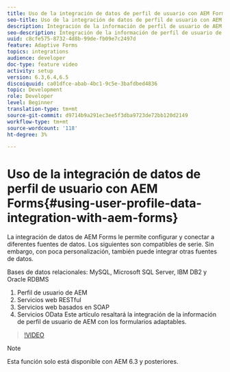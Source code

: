```yaml
---
title: Uso de la integración de datos de perfil de usuario con AEM Forms
seo-title: Uso de la integración de datos de perfil de usuario con AEM Forms
description: Integración de la información de perfil de usuario de AEM con los formularios adaptables
seo-description: Integración de la información de perfil de usuario de AEM con los formularios adaptables
uuid: c8cfe575-8732-4d8b-99de-fb09e7c2497d
feature: Adaptive Forms
topics: integrations
audience: developer
doc-type: feature video
activity: setup
version: 6.3,6.4,6.5
discoiquuid: ca01dfce-abab-4bc1-9c5e-3bafdbed4836
topic: Development
role: Developer
level: Beginner
translation-type: tm+mt
source-git-commit: d9714b9a291ec3ee5f3dba9723de72bb120d2149
workflow-type: tm+mt
source-wordcount: '118'
ht-degree: 3%

---
```



# Uso de la integración de datos de perfil de usuario con AEM Forms{#using-user-profile-data-integration-with-aem-forms}

La integración de datos de AEM Forms le permite configurar y conectar a diferentes fuentes de datos. Los siguientes son compatibles de serie. Sin embargo, con poca personalización, también puede integrar otras fuentes de datos.

Bases de datos relacionales: MySQL, Microsoft SQL Server, IBM DB2 y Oracle RDBMS

1. Perfil de usuario de AEM
1. Servicios web RESTful
1. Servicios web basados en SOAP
1. Servicios OData
Este artículo resaltará la integración de la información de perfil de usuario de AEM con los formularios adaptables.

>[!VIDEO](https://video.tv.adobe.com/v/17432/?quality=9&learn=on)

>[!NOTE]
>
>Esta función solo está disponible con AEM 6.3 y posteriores.

